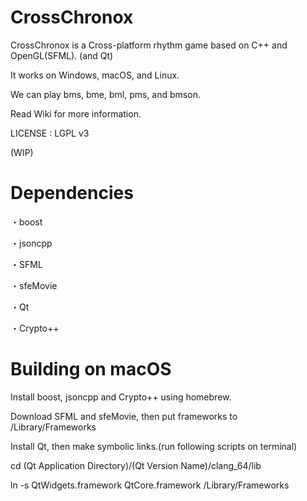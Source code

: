 # CrossChronox
CrossChronox is a Cross-platform rhythm game based on C++ and OpenGL(SFML). (and Qt)

It works on Windows, macOS, and Linux.

We can play bms, bme, bml, pms, and bmson.

Read Wiki for more information.

LICENSE : LGPL v3

(WIP)

# Dependencies
・boost

・jsoncpp

・SFML

・sfeMovie

・Qt

・Crypto++

# Building on macOS
Install boost, jsoncpp and Crypto++ using homebrew.

Download SFML and sfeMovie, then put frameworks to /Library/Frameworks

Install Qt, then make symbolic links.(run following scripts on terminal)

cd (Qt Application Directory)/(Qt Version Name)/clang_64/lib

ln -s QtWidgets.framework QtCore.framework /Library/Frameworks